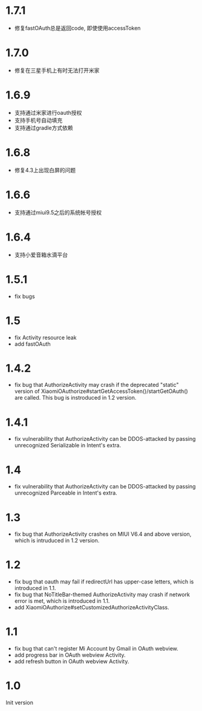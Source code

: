 # 1.7.1
- 修复fastOAuth总是返回code, 即使使用accessToken

# 1.7.0
- 修复在三星手机上有时无法打开米家

# 1.6.9
- 支持通过米家进行oauth授权
- 支持手机号自动填充
- 支持通过gradle方式依赖

# 1.6.8
- 修复4.3上出现白屏的问题

# 1.6.6
- 支持通过miui9.5之后的系统帐号授权

# 1.6.4
- 支持小爱音箱水滴平台

# 1.5.1
- fix bugs

# 1.5
- fix Activity resource leak
- add fastOAuth

# 1.4.2
- fix bug that AuthorizeActivity may crash if the deprecated "static" version of XiaomiOAuthorize#startGetAccessToken()/startGetOAuth() are called. This bug is instroduced in 1.2 version.

# 1.4.1
- fix vulnerability that AuthorizeActivity can be DDOS-attacked by passing unrecognized Serializable in Intent's extra.

# 1.4
- fix vulnerability that AuthorizeActivity can be DDOS-attacked by passing unrecognized Parceable in Intent's extra.

# 1.3
- fix bug that AuthorizeActivity crashes on MIUI V6.4 and above version, which is intruduced in 1.2 version.

# 1.2
- fix bug that oauth may fail if redirectUrl has upper-case letters, which is introduced in 1.1.
- fix bug that NoTitleBar-themed AuthorizeActivity may crash if network error is met, which is introduced in 1.1.
- add XiaomiOAuthorize#setCustomizedAuthorizeActivityClass.

# 1.1
- fix bug that can't register Mi Account by Gmail in OAuth webview.
- add progress bar in OAuth webview Activity.
- add refresh button in OAuth webview Activity.

# 1.0
Init version
